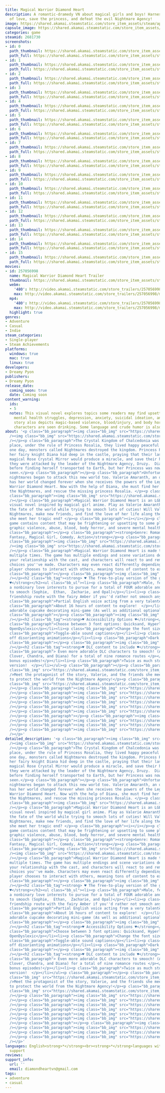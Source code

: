```yaml
---
title: Magical Warrior Diamond Heart
description: A romantic-dramedy VN about magical girls and boys! Harness the power
  of love, save the princess, and defeat the evil Nightmare Agency!
image: https://shared.akamai.steamstatic.com/store_item_assets/steam/apps/2681730/header.jpg?t=1729833793
capsule_image: https://shared.akamai.steamstatic.com/store_item_assets/steam/apps/2681730/capsule_231x87.jpg?t=1729833793
categories: game
steamid: 2681730
screenshots:
- id: 0
  path_thumbnail: https://shared.akamai.steamstatic.com/store_item_assets/steam/apps/2681730/ss_cf50d69e126bd905a6d43dbf8765c5d3bb4f22c8.600x338.jpg?t=1729833793
  path_full: https://shared.akamai.steamstatic.com/store_item_assets/steam/apps/2681730/ss_cf50d69e126bd905a6d43dbf8765c5d3bb4f22c8.1920x1080.jpg?t=1729833793
- id: 1
  path_thumbnail: https://shared.akamai.steamstatic.com/store_item_assets/steam/apps/2681730/ss_d5eda3349c59b091e51a810568dd343b7c18cb22.600x338.jpg?t=1729833793
  path_full: https://shared.akamai.steamstatic.com/store_item_assets/steam/apps/2681730/ss_d5eda3349c59b091e51a810568dd343b7c18cb22.1920x1080.jpg?t=1729833793
- id: 2
  path_thumbnail: https://shared.akamai.steamstatic.com/store_item_assets/steam/apps/2681730/ss_84652f468cbc5853b70e8d298929e255b494370d.600x338.jpg?t=1729833793
  path_full: https://shared.akamai.steamstatic.com/store_item_assets/steam/apps/2681730/ss_84652f468cbc5853b70e8d298929e255b494370d.1920x1080.jpg?t=1729833793
- id: 3
  path_thumbnail: https://shared.akamai.steamstatic.com/store_item_assets/steam/apps/2681730/ss_cff506a6a2ab16d2008ac57f05e61474ec9d65c0.600x338.jpg?t=1729833793
  path_full: https://shared.akamai.steamstatic.com/store_item_assets/steam/apps/2681730/ss_cff506a6a2ab16d2008ac57f05e61474ec9d65c0.1920x1080.jpg?t=1729833793
- id: 4
  path_thumbnail: https://shared.akamai.steamstatic.com/store_item_assets/steam/apps/2681730/ss_168fc0154824a9e2bb6b3c50f6fc3595e4176586.600x338.jpg?t=1729833793
  path_full: https://shared.akamai.steamstatic.com/store_item_assets/steam/apps/2681730/ss_168fc0154824a9e2bb6b3c50f6fc3595e4176586.1920x1080.jpg?t=1729833793
- id: 5
  path_thumbnail: https://shared.akamai.steamstatic.com/store_item_assets/steam/apps/2681730/ss_c306260a0f86fb2f040fb6164407b4f975a50c60.600x338.jpg?t=1729833793
  path_full: https://shared.akamai.steamstatic.com/store_item_assets/steam/apps/2681730/ss_c306260a0f86fb2f040fb6164407b4f975a50c60.1920x1080.jpg?t=1729833793
- id: 6
  path_thumbnail: https://shared.akamai.steamstatic.com/store_item_assets/steam/apps/2681730/ss_5460b529f68a758cec34f121bdc1f236ea411a52.600x338.jpg?t=1729833793
  path_full: https://shared.akamai.steamstatic.com/store_item_assets/steam/apps/2681730/ss_5460b529f68a758cec34f121bdc1f236ea411a52.1920x1080.jpg?t=1729833793
- id: 7
  path_thumbnail: https://shared.akamai.steamstatic.com/store_item_assets/steam/apps/2681730/ss_d1572188c32c868334785f8e5ab75713343615d7.600x338.jpg?t=1729833793
  path_full: https://shared.akamai.steamstatic.com/store_item_assets/steam/apps/2681730/ss_d1572188c32c868334785f8e5ab75713343615d7.1920x1080.jpg?t=1729833793
- id: 8
  path_thumbnail: https://shared.akamai.steamstatic.com/store_item_assets/steam/apps/2681730/ss_93462f1d7394318c8f0d0ca8f28a7c15d590c838.600x338.jpg?t=1729833793
  path_full: https://shared.akamai.steamstatic.com/store_item_assets/steam/apps/2681730/ss_93462f1d7394318c8f0d0ca8f28a7c15d590c838.1920x1080.jpg?t=1729833793
- id: 9
  path_thumbnail: https://shared.akamai.steamstatic.com/store_item_assets/steam/apps/2681730/ss_b75428246adc27eef4227da49c2ddbb17a4cadd1.600x338.jpg?t=1729833793
  path_full: https://shared.akamai.steamstatic.com/store_item_assets/steam/apps/2681730/ss_b75428246adc27eef4227da49c2ddbb17a4cadd1.1920x1080.jpg?t=1729833793
- id: 10
  path_thumbnail: https://shared.akamai.steamstatic.com/store_item_assets/steam/apps/2681730/ss_557a5ea07eed113f362a444459958ff8395729ee.600x338.jpg?t=1729833793
  path_full: https://shared.akamai.steamstatic.com/store_item_assets/steam/apps/2681730/ss_557a5ea07eed113f362a444459958ff8395729ee.1920x1080.jpg?t=1729833793
- id: 11
  path_thumbnail: https://shared.akamai.steamstatic.com/store_item_assets/steam/apps/2681730/ss_d1a5353586ab52d38d4cda2d0980d755d2879bac.600x338.jpg?t=1729833793
  path_full: https://shared.akamai.steamstatic.com/store_item_assets/steam/apps/2681730/ss_d1a5353586ab52d38d4cda2d0980d755d2879bac.1920x1080.jpg?t=1729833793
- id: 12
  path_thumbnail: https://shared.akamai.steamstatic.com/store_item_assets/steam/apps/2681730/ss_73f349f8562c08f61f02a46fe6a9d540c7fb5efa.600x338.jpg?t=1729833793
  path_full: https://shared.akamai.steamstatic.com/store_item_assets/steam/apps/2681730/ss_73f349f8562c08f61f02a46fe6a9d540c7fb5efa.1920x1080.jpg?t=1729833793
- id: 13
  path_thumbnail: https://shared.akamai.steamstatic.com/store_item_assets/steam/apps/2681730/ss_1c58baa2dbc7f17f9fb70f57e5d2b2067bd5aaa1.600x338.jpg?t=1729833793
  path_full: https://shared.akamai.steamstatic.com/store_item_assets/steam/apps/2681730/ss_1c58baa2dbc7f17f9fb70f57e5d2b2067bd5aaa1.1920x1080.jpg?t=1729833793
- id: 14
  path_thumbnail: https://shared.akamai.steamstatic.com/store_item_assets/steam/apps/2681730/ss_1c7ef19e7ede05b7874e4505cff37675f89b4e3b.600x338.jpg?t=1729833793
  path_full: https://shared.akamai.steamstatic.com/store_item_assets/steam/apps/2681730/ss_1c7ef19e7ede05b7874e4505cff37675f89b4e3b.1920x1080.jpg?t=1729833793
- id: 15
  path_thumbnail: https://shared.akamai.steamstatic.com/store_item_assets/steam/apps/2681730/ss_47cc4403aa5936217af172924a226e298f07f530.600x338.jpg?t=1729833793
  path_full: https://shared.akamai.steamstatic.com/store_item_assets/steam/apps/2681730/ss_47cc4403aa5936217af172924a226e298f07f530.1920x1080.jpg?t=1729833793
movies:
- id: 257056998
  name: Magical Warrior Diamond Heart Trailer
  thumbnail: https://shared.akamai.steamstatic.com/store_item_assets/steam/apps/257056998/movie.293x165.jpg?t=1726856778
  webm:
    '480': http://video.akamai.steamstatic.com/store_trailers/257056998/movie480_vp9.webm?t=1726856778
    max: http://video.akamai.steamstatic.com/store_trailers/257056998/movie_max_vp9.webm?t=1726856778
  mp4:
    '480': http://video.akamai.steamstatic.com/store_trailers/257056998/movie480.mp4?t=1726856778
    max: http://video.akamai.steamstatic.com/store_trailers/257056998/movie_max.mp4?t=1726856778
  highlight: true
genres:
- Adventure
- Casual
- Indie
steam_categories:
- Single-player
- Steam Achievements
platforms:
  windows: true
  mac: true
  linux: true
developers:
- Dreamy Pyon
publishers:
- Dreamy Pyon
release_date:
  coming_soon: true
  date: Coming soon
content_warning:
  ids:
  - 5
  notes: This visual novel explores topics some readers may find upsetting such as
    mental health struggles, depression, anxiety, suicidal ideation, and abuse. This
    story also depicts magic-based violence, blood/injury, and body horror. Adult
    characters are seen drinking. Some language and crude humor is also present.
about: '<p class="bb_paragraph"><img class="bb_img" src="https://shared.akamai.steamstatic.com/store_item_assets/steam/apps/2681730/extras/happy.gif?t=1729833793"
  /><img class="bb_img" src="https://shared.akamai.steamstatic.com/store_item_assets/steam/apps/2681730/extras/sec_divider.png?t=1729833793"
  /></p><p class="bb_paragraph">The Crystal Kingdom of Chalcedonia was once a beautiful
  place, under the rule of Princess Rosalia, they lived happy peaceful lives. Until
  one day, monsters called Nightmares destroyed the kingdom. Princess Rosalia and
  her fairy knight Diana hid deep in the castle, praying that their last hope, the
  magical Rose Crystal Mirror would produce a miracle, and save their home, however,
  they were attacked by the leader of the Nightmare Agency, Druzy.  Diana fought helplessly
  before finding herself transported to Earth, but her Princess was nowhere to be
  seen.</p><p class="bb_paragraph"></p><p class="bb_paragraph">Unfortunately, the
  nightmares began to attack this new world too. Valerie Amaranth, an ordinary 16-year-old,
  has her world changed forever when she receives the powers of the Legendary Crystal
  Warrior Diamond Heart. Now with the help of Diana, she must find her allies, defeat
  the Nightmares, and rescue the missing princess Rosalia. </p><p class="bb_paragraph"></p><p
  class="bb_paragraph"><img class="bb_img" src="https://shared.akamai.steamstatic.com/store_item_assets/steam/apps/2681730/extras/monster.gif?t=1729833793"
  /></p><p class="bb_paragraph">Magical Warrior Diamond Heart is an LGBT+ romance/drama
  visual novel inspired by magical girl anime. Play as Valerie Amaranth and decide
  the fate of the world while trying to smooch lots of cuties! Will Val defeat the
  Nightmares, make new friends, and find the love of her life along the way? Or will
  she meet her tragic end?​ </p><p class="bb_paragraph"><i></i></p><p class="bb_paragraph"><i>This
  game contains content that may be frightening or upsetting to some players including
  graphic violence, abuse, blood, body horror, and severe mental health struggles.</i></p><p
  class="bb_paragraph"></p><p class="bb_paragraph"><strong>Genre: Romance, Drama,
  Fantasy, Magical Girl, Comedy, Action</strong></p><p class="bb_paragraph"></p><p
  class="bb_paragraph"><img class="bb_img" src="https://shared.akamai.steamstatic.com/store_item_assets/steam/apps/2681730/extras/features2.png?t=1729833793"
  /><img class="bb_img" src="https://shared.akamai.steamstatic.com/store_item_assets/steam/apps/2681730/extras/sec_divider.png?t=1729833793"
  /></p><p class="bb_paragraph">Magical Warrior Diamond Heart is made to be played
  multiple times. The game has multiple endings and scene variations depending on
  your relationship with the cast, and characters will react to and remember previous
  choices you''ve made. Characters may even react differently depending on how the
  player chooses to interact with others, meaning tons of content to explore!</p><p
  class="bb_paragraph"></p><p class="bb_paragraph"><img class="bb_img" src="https://shared.akamai.steamstatic.com/store_item_assets/steam/apps/2681730/extras/cupcake.gif?t=1729833793"
  /></p><h2 class="bb_tag"><strong> ♥︎ The free-to-play version of the game will have
  ♥︎</strong></h2><ul class="bb_ul"><li><p class="bb_paragraph">Male, female, and
  a nonbinary love interests to pursue for a total of FOUR adorable and distinct characters
  to smooch (Sophie,  Ethan,  Zacharie, and Opal)</p></li><li><p class="bb_paragraph">A
  friendship route with the fairy Amber if you''d rather not smooch anyone at all!</p></li><li><p
  class="bb_paragraph">Partial English voice acting from a very talented voice cast!</p></li><li><p
  class="bb_paragraph">About 16 hours of content to explore!  </p></li><li><p class="bb_paragraph">An
  adorable cupcake decorating mini-game (As well as additional optional mini-games!)</p></li></ul><p
  class="bb_paragraph"></p><p class="bb_paragraph"><img class="bb_img" src="https://shared.akamai.steamstatic.com/store_item_assets/steam/apps/2681730/extras/accessibility.gif?t=1729833793"
  /></p><h2 class="bb_tag"><strong>♥︎ Accessibility Options ♥︎</strong></h2><ul class="bb_ul"><li><p
  class="bb_paragraph">Choose between 3 font options: Quicksand, Hyperlegible, and
  OpenDyslexic</p></li><li><p class="bb_paragraph">Change the font size, and spacing.</p></li><li><p
  class="bb_paragraph">Toggle-able sound captions</p></li><li><p class="bb_paragraph">Toggle
  off disorienting animations</p></li><li><p class="bb_paragraph">Dark Mode UI</p></li></ul><p
  class="bb_paragraph"></p><p class="bb_paragraph"><img class="bb_img" src="https://shared.akamai.steamstatic.com/store_item_assets/steam/apps/2681730/extras/hug.gif?t=1729833793"
  /></p><h2 class="bb_tag"><strong>♥︎ DLC content to include ♥︎</strong></h2><ul class="bb_ul"><li><p
  class="bb_paragraph"> Even more adorable DLC characters to smooch! (Alex,  Liam,
  Clover, Chandra, and Diana) for a total of nine romance routes </p></li><li><p class="bb_paragraph">Extra
  bonus episodes!</p></li><li><p class="bb_paragraph">Twice as much story as the F2P
  version!  </p></li></ul><p class="bb_paragraph"></p><p class="bb_paragraph"><img
  class="bb_img" src="https://shared.akamai.steamstatic.com/store_item_assets/steam/apps/2681730/extras/chara.png?t=1729833793"
  />Meet the protagonist of the story, Valerie, and the friends she meets on her mission
  to protect the world from the Nightmare Agency!</p><p class="bb_paragraph"><img
  class="bb_img" src="https://shared.akamai.steamstatic.com/store_item_assets/steam/apps/2681730/extras/sec_divider.png?t=1729833793"
  /></p><p class="bb_paragraph"><img class="bb_img" src="https://shared.akamai.steamstatic.com/store_item_assets/steam/apps/2681730/extras/val_prof1.png?t=1729833793"
  /></p><p class="bb_paragraph"><img class="bb_img" src="https://shared.akamai.steamstatic.com/store_item_assets/steam/apps/2681730/extras/sophie_prof1.png?t=1729833793"
  /></p><p class="bb_paragraph"><img class="bb_img" src="https://shared.akamai.steamstatic.com/store_item_assets/steam/apps/2681730/extras/clover_prof1.png?t=1729833793"
  /></p><p class="bb_paragraph"><img class="bb_img" src="https://shared.akamai.steamstatic.com/store_item_assets/steam/apps/2681730/extras/zacharie_prof1.png?t=1729833793"
  /></p><p class="bb_paragraph"><img class="bb_img" src="https://shared.akamai.steamstatic.com/store_item_assets/steam/apps/2681730/extras/alex_prof1.png?t=1729833793"
  /></p><p class="bb_paragraph"><img class="bb_img" src="https://shared.akamai.steamstatic.com/store_item_assets/steam/apps/2681730/extras/liam_prof1.png?t=1729833793"
  /></p><p class="bb_paragraph"></p><p class="bb_paragraph"><img class="bb_img" src="https://shared.akamai.steamstatic.com/store_item_assets/steam/apps/2681730/extras/dia_prof.png?t=1729833793"
  /></p><p class="bb_paragraph"><img class="bb_img" src="https://shared.akamai.steamstatic.com/store_item_assets/steam/apps/2681730/extras/eth_prof.png?t=1729833793"
  /></p><p class="bb_paragraph"><img class="bb_img" src="https://shared.akamai.steamstatic.com/store_item_assets/steam/apps/2681730/extras/chand_prof.png?t=1729833793"
  /></p><p class="bb_paragraph"><img class="bb_img" src="https://shared.akamai.steamstatic.com/store_item_assets/steam/apps/2681730/extras/opal_prof.png?t=1729833793"
  /></p>'
detailed_description: '<p class="bb_paragraph"><img class="bb_img" src="https://shared.akamai.steamstatic.com/store_item_assets/steam/apps/2681730/extras/happy.gif?t=1729833793"
  /><img class="bb_img" src="https://shared.akamai.steamstatic.com/store_item_assets/steam/apps/2681730/extras/sec_divider.png?t=1729833793"
  /></p><p class="bb_paragraph">The Crystal Kingdom of Chalcedonia was once a beautiful
  place, under the rule of Princess Rosalia, they lived happy peaceful lives. Until
  one day, monsters called Nightmares destroyed the kingdom. Princess Rosalia and
  her fairy knight Diana hid deep in the castle, praying that their last hope, the
  magical Rose Crystal Mirror would produce a miracle, and save their home, however,
  they were attacked by the leader of the Nightmare Agency, Druzy.  Diana fought helplessly
  before finding herself transported to Earth, but her Princess was nowhere to be
  seen.</p><p class="bb_paragraph"></p><p class="bb_paragraph">Unfortunately, the
  nightmares began to attack this new world too. Valerie Amaranth, an ordinary 16-year-old,
  has her world changed forever when she receives the powers of the Legendary Crystal
  Warrior Diamond Heart. Now with the help of Diana, she must find her allies, defeat
  the Nightmares, and rescue the missing princess Rosalia. </p><p class="bb_paragraph"></p><p
  class="bb_paragraph"><img class="bb_img" src="https://shared.akamai.steamstatic.com/store_item_assets/steam/apps/2681730/extras/monster.gif?t=1729833793"
  /></p><p class="bb_paragraph">Magical Warrior Diamond Heart is an LGBT+ romance/drama
  visual novel inspired by magical girl anime. Play as Valerie Amaranth and decide
  the fate of the world while trying to smooch lots of cuties! Will Val defeat the
  Nightmares, make new friends, and find the love of her life along the way? Or will
  she meet her tragic end?​ </p><p class="bb_paragraph"><i></i></p><p class="bb_paragraph"><i>This
  game contains content that may be frightening or upsetting to some players including
  graphic violence, abuse, blood, body horror, and severe mental health struggles.</i></p><p
  class="bb_paragraph"></p><p class="bb_paragraph"><strong>Genre: Romance, Drama,
  Fantasy, Magical Girl, Comedy, Action</strong></p><p class="bb_paragraph"></p><p
  class="bb_paragraph"><img class="bb_img" src="https://shared.akamai.steamstatic.com/store_item_assets/steam/apps/2681730/extras/features2.png?t=1729833793"
  /><img class="bb_img" src="https://shared.akamai.steamstatic.com/store_item_assets/steam/apps/2681730/extras/sec_divider.png?t=1729833793"
  /></p><p class="bb_paragraph">Magical Warrior Diamond Heart is made to be played
  multiple times. The game has multiple endings and scene variations depending on
  your relationship with the cast, and characters will react to and remember previous
  choices you''ve made. Characters may even react differently depending on how the
  player chooses to interact with others, meaning tons of content to explore!</p><p
  class="bb_paragraph"></p><p class="bb_paragraph"><img class="bb_img" src="https://shared.akamai.steamstatic.com/store_item_assets/steam/apps/2681730/extras/cupcake.gif?t=1729833793"
  /></p><h2 class="bb_tag"><strong> ♥︎ The free-to-play version of the game will have
  ♥︎</strong></h2><ul class="bb_ul"><li><p class="bb_paragraph">Male, female, and
  a nonbinary love interests to pursue for a total of FOUR adorable and distinct characters
  to smooch (Sophie,  Ethan,  Zacharie, and Opal)</p></li><li><p class="bb_paragraph">A
  friendship route with the fairy Amber if you''d rather not smooch anyone at all!</p></li><li><p
  class="bb_paragraph">Partial English voice acting from a very talented voice cast!</p></li><li><p
  class="bb_paragraph">About 16 hours of content to explore!  </p></li><li><p class="bb_paragraph">An
  adorable cupcake decorating mini-game (As well as additional optional mini-games!)</p></li></ul><p
  class="bb_paragraph"></p><p class="bb_paragraph"><img class="bb_img" src="https://shared.akamai.steamstatic.com/store_item_assets/steam/apps/2681730/extras/accessibility.gif?t=1729833793"
  /></p><h2 class="bb_tag"><strong>♥︎ Accessibility Options ♥︎</strong></h2><ul class="bb_ul"><li><p
  class="bb_paragraph">Choose between 3 font options: Quicksand, Hyperlegible, and
  OpenDyslexic</p></li><li><p class="bb_paragraph">Change the font size, and spacing.</p></li><li><p
  class="bb_paragraph">Toggle-able sound captions</p></li><li><p class="bb_paragraph">Toggle
  off disorienting animations</p></li><li><p class="bb_paragraph">Dark Mode UI</p></li></ul><p
  class="bb_paragraph"></p><p class="bb_paragraph"><img class="bb_img" src="https://shared.akamai.steamstatic.com/store_item_assets/steam/apps/2681730/extras/hug.gif?t=1729833793"
  /></p><h2 class="bb_tag"><strong>♥︎ DLC content to include ♥︎</strong></h2><ul class="bb_ul"><li><p
  class="bb_paragraph"> Even more adorable DLC characters to smooch! (Alex,  Liam,
  Clover, Chandra, and Diana) for a total of nine romance routes </p></li><li><p class="bb_paragraph">Extra
  bonus episodes!</p></li><li><p class="bb_paragraph">Twice as much story as the F2P
  version!  </p></li></ul><p class="bb_paragraph"></p><p class="bb_paragraph"><img
  class="bb_img" src="https://shared.akamai.steamstatic.com/store_item_assets/steam/apps/2681730/extras/chara.png?t=1729833793"
  />Meet the protagonist of the story, Valerie, and the friends she meets on her mission
  to protect the world from the Nightmare Agency!</p><p class="bb_paragraph"><img
  class="bb_img" src="https://shared.akamai.steamstatic.com/store_item_assets/steam/apps/2681730/extras/sec_divider.png?t=1729833793"
  /></p><p class="bb_paragraph"><img class="bb_img" src="https://shared.akamai.steamstatic.com/store_item_assets/steam/apps/2681730/extras/val_prof1.png?t=1729833793"
  /></p><p class="bb_paragraph"><img class="bb_img" src="https://shared.akamai.steamstatic.com/store_item_assets/steam/apps/2681730/extras/sophie_prof1.png?t=1729833793"
  /></p><p class="bb_paragraph"><img class="bb_img" src="https://shared.akamai.steamstatic.com/store_item_assets/steam/apps/2681730/extras/clover_prof1.png?t=1729833793"
  /></p><p class="bb_paragraph"><img class="bb_img" src="https://shared.akamai.steamstatic.com/store_item_assets/steam/apps/2681730/extras/zacharie_prof1.png?t=1729833793"
  /></p><p class="bb_paragraph"><img class="bb_img" src="https://shared.akamai.steamstatic.com/store_item_assets/steam/apps/2681730/extras/alex_prof1.png?t=1729833793"
  /></p><p class="bb_paragraph"><img class="bb_img" src="https://shared.akamai.steamstatic.com/store_item_assets/steam/apps/2681730/extras/liam_prof1.png?t=1729833793"
  /></p><p class="bb_paragraph"></p><p class="bb_paragraph"><img class="bb_img" src="https://shared.akamai.steamstatic.com/store_item_assets/steam/apps/2681730/extras/dia_prof.png?t=1729833793"
  /></p><p class="bb_paragraph"><img class="bb_img" src="https://shared.akamai.steamstatic.com/store_item_assets/steam/apps/2681730/extras/eth_prof.png?t=1729833793"
  /></p><p class="bb_paragraph"><img class="bb_img" src="https://shared.akamai.steamstatic.com/store_item_assets/steam/apps/2681730/extras/chand_prof.png?t=1729833793"
  /></p><p class="bb_paragraph"><img class="bb_img" src="https://shared.akamai.steamstatic.com/store_item_assets/steam/apps/2681730/extras/opal_prof.png?t=1729833793"
  /></p>'
languages: English<strong>*</strong><br><strong>*</strong>languages with full audio
  support
reviews:
support_info:
  url: ''
  email: diamondheartvn@gmail.com
tags:
- adventure
- casual
---
```


